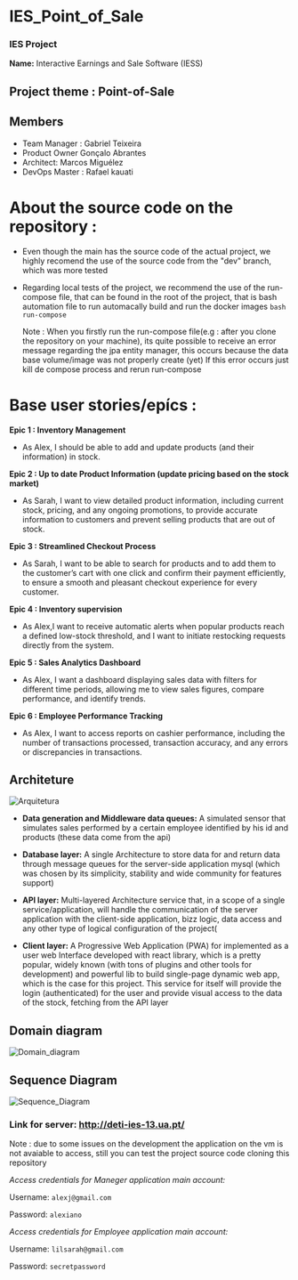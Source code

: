 # IES_Point_of_Sale
### IES Project

**Name:**  Interactive Earnings and Sale Software (IESS)

## Project theme  :  Point-of-Sale

## Members

- Team Manager : Gabriel Teixeira
- Product Owner Gonçalo Abrantes
- Architect: Marcos Miguélez
- DevOps Master : Rafael kauati

# About the source code on the repository :

* Even though the main has the source code of the actual project, we highly recomend the use of the source code from the "dev" branch, which was more tested
  
* Regarding local tests of the project, we recommend the use of the run-compose file, that can be found in the root of the project, that is bash automation file to
run automacally build and run the docker images
  ```bash run-compose```

  Note : When you firstly run the run-compose file(e.g : after you clone the repository on your machine), its quite possible to receive an error message regarding the jpa entity manager, this occurs because the data base volume/image was not properly create (yet)
  If this error occurs just kill de compose process and rerun run-compose


#  Base user stories/epícs : 

**Epic 1 : Inventory Management**

+ As Alex, I should be able to add and update products (and their information) in stock.

**Epic 2 : Up to date Product Information (update pricing based on the stock market)**

+ As Sarah, I want to view detailed product information, including current stock, pricing, and
any ongoing promotions, to provide accurate information to customers and prevent selling
products that are out of stock.

**Epic 3 : Streamlined Checkout Process**

+ As Sarah, I want to be able to search for products and to add them to the customer’s cart with one click and confirm their payment efficiently, to ensure a smooth and pleasant checkout experience for every customer.

**Epic 4 : Inventory supervision**

+ As Alex,I want to receive automatic alerts when popular products reach a defined low-stock threshold, and I want to initiate restocking requests directly from the system.

**Epic 5 : Sales Analytics Dashboard**

+ As Alex, I want a dashboard displaying sales data with filters for different time periods, allowing me to view sales figures, compare performance, and identify trends.

**Epic 6 : Employee Performance Tracking**

+ As Alex, I want to access reports on cashier performance, including the number of transactions processed, transaction accuracy, and any errors or discrepancies in transactions.


## Architeture

![Arquitetura](https://github.com/SilentStorm52/IES_Point_of_Sale/assets/107052640/acdf8e32-04ee-44c8-bdf4-527b9e144b16)

+ **Data generation and Middleware data queues:** A simulated sensor that simulates sales performed by a certain employee identified by his id and products (these data come from the api)

+ **Database layer:** A single Architecture to store data for and return data through message queues for the server-side application  mysql (which was chosen by its simplicity, stability and wide community for features support)



 + **API layer:**  Multi-layered Architecture service that, in a scope of a single service/application, will handle the communication of the server application with the client-side application, bizz logic, data access and any other type of logical configuration of the project(

+ **Client layer:** A Progressive Web Application (PWA) for implemented as a user web Interface developed with react library, which is a pretty popular, widely known (with tons of plugins and other tools for development) and powerful lib to build single-page dynamic web app, which is the case for this project. This service for itself will provide the login (authenticated) for the user and provide visual access to the data of the stock, fetching from the API layer
  
## Domain diagram

![Domain_diagram](https://github.com/SilentStorm52/IES_Point_of_Sale/assets/107052640/3b53ed42-654d-4817-98ed-f1a13c47ef34)


## Sequence Diagram

![Sequence_Diagram](https://github.com/SilentStorm52/IES_Point_of_Sale/assets/107052640/40184509-38ad-4d3a-b422-d25137292acd)


### Link for server: http://deti-ies-13.ua.pt/
Note : due to some issues on the development the application on the vm is not avaiable to access, still you can test the project source code cloning this repository

*Access credentials for Maneger application main account:*

Username: ```alexj@gmail.com```

Password: ```alexiano```


*Access credentials for Employee application main account:*

Username: ```lilsarah@gmail.com```

Password: ```secretpassword```




